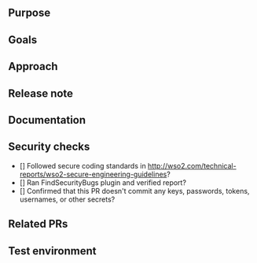 ## Purpose
<!-- Describe the problems, issues, or needs driving this feature/fix and include links to related issues in the following format: Resolves issue1, issue2, etc. -->

## Goals
<!-- Describe the solutions that this feature/fix will introduce to resolve the problems described above -->

## Approach
<!-- Describe how you are implementing the solutions. Include an animated GIF or screenshot if the change affects the UI (email documentation@wso2.com to review all UI text). Include a link to a Markdown file or Google doc if the feature write-up is too long to paste here. -->

## Release note
<!-- Brief description of the new feature or bug fix as it will appear in the release notes -->

## Documentation
<!-- Link(s) to product documentation that addresses the changes of this PR. If no doc impact, enter “N/A” plus brief explanation of why there’s no doc impact -->

## Security checks
- [] Followed secure coding standards in http://wso2.com/technical-reports/wso2-secure-engineering-guidelines?
- [] Ran FindSecurityBugs plugin and verified report?
- [] Confirmed that this PR doesn't commit any keys, passwords, tokens, usernames, or other secrets?

## Related PRs
<!-- List any other related PRs -->

## Test environment
<!-- List all JDK versions, operating systems, databases, and browser/versions on which this feature/fix was tested -->
